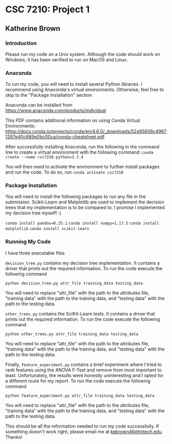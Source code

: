 # CSC 7210: Project 1
## Katherine Brown

### Introduction
Please run my code on a Unix system. Although the code should work on Windows, it has been verified to run on MacOS and Linux.

### Anaconda
To run my code, you will need to install several Python libraries. I recommend using Anaconda's virtual environments. Otherwise, feel free to skip to the "Package Installation" section

Anaconda can be installed from https://www.anaconda.com/products/individual

This PDF contains additional information on using Conda Virtual Environments: https://docs.conda.io/projects/conda/en/4.6.0/_downloads/52a95608c49671267e40c689e0bc00ca/conda-cheatsheet.pdf


After successfully installing Anaconda, run the following in the command line to create a virtual environment with the following command:
`conda create --name csc7210 python=3.7.4`

You will then need to activate the environment to further install packages and run the code. To do so, run
`conda activate csc7210`

### Package Installation
You will need to install the following packages to run any file in the submission. Scikit-Learn and Matplotlib are used to implement the decision trees that my implementation is to be compared to. I promise I implemented my decision tree myself! :)

`conda install pandas=0.25.1`
`conda install numpy=1.17.2`
`conda install matplotlib`
`conda install scikit-learn`

### Running My Code
I have three executable files

`decision_tree.py` contains my decision tree implementation. It contains a driver that prints out the required information. To run the code execute the following command

`python decision_tree.py attr_file training_data testing_data`

You will need to replace "attr_file" with the path to the attributes file, "training data" with the path to the training data, and "testing data" with the path to the testing data.

`other_trees.py` contains the SciKit-Learn tests. It contains a driver that prints out the required information. To run the code execute the following command

`python other_trees.py attr_file training_data testing_data`

You will need to replace "attr_file" with the path to the attributes file, "training data" with the path to the training data, and "testing data" with the path to the testing data.

Finally, `feature_experiment.py` contains a brief experiment where I tried to rank features using the ANOVA F-Test and remove from most important to least. Unfortunately, the results were honestly uninteresting and I opted for a different route for my report. To run the code execute the following command

`python feature_experiment.py attr_file training_data testing_data`

You will need to replace "attr_file" with the path to the attributes file, "training data" with the path to the training data, and "testing data" with the path to the testing data.

This should be all the information needed to run my code successfully. If something doesn't work right, please email me at kebrown46@tntech.edu. Thanks!